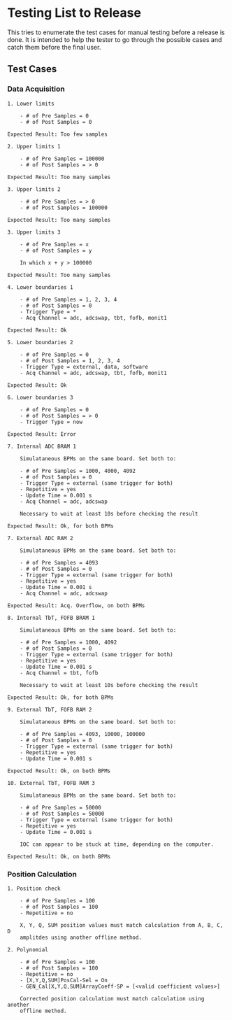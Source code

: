 # Testing List to Release

This tries to enumerate the test cases for manual testing before a release is done.
It is intended to help the tester to go through the possible cases and catch them
before the final user.

## Test Cases

### Data Acquisition

    1. Lower limits

        - # of Pre Samples = 0
        - # of Post Samples = 0

    Expected Result: Too few samples

    2. Upper limits 1

        - # of Pre Samples = 100000
        - # of Post Samples = > 0

    Expected Result: Too many samples

    3. Upper limits 2

        - # of Pre Samples = > 0
        - # of Post Samples = 100000

    Expected Result: Too many samples

    3. Upper limits 3

        - # of Pre Samples = x
        - # of Post Samples = y

        In which x + y > 100000

    Expected Result: Too many samples

    4. Lower boundaries 1

        - # of Pre Samples = 1, 2, 3, 4
        - # of Post Samples = 0
        - Trigger Type = *
        - Acq Channel = adc, adcswap, tbt, fofb, monit1

    Expected Result: Ok

    5. Lower boundaries 2

        - # of Pre Samples = 0
        - # of Post Samples = 1, 2, 3, 4
        - Trigger Type = external, data, software
        - Acq Channel = adc, adcswap, tbt, fofb, monit1

    Expected Result: Ok

    6. Lower boundaries 3

        - # of Pre Samples = 0
        - # of Post Samples = > 0
        - Trigger Type = now

    Expected Result: Error

    7. Internal ADC BRAM 1

        Simulataneous BPMs on the same board. Set both to:

        - # of Pre Samples = 1000, 4000, 4092
        - # of Post Samples = 0
        - Trigger Type = external (same trigger for both)
        - Repetitive = yes
        - Update Time = 0.001 s
        - Acq Channel = adc, adcswap

        Necessary to wait at least 10s before checking the result

    Expected Result: Ok, for both BPMs

    7. External ADC RAM 2

        Simulataneous BPMs on the same board. Set both to:

        - # of Pre Samples = 4093
        - # of Post Samples = 0
        - Trigger Type = external (same trigger for both)
        - Repetitive = yes
        - Update Time = 0.001 s
        - Acq Channel = adc, adcswap

    Expected Result: Acq. Overflow, on both BPMs

    8. Internal TbT, FOFB BRAM 1

        Simulataneous BPMs on the same board. Set both to:

        - # of Pre Samples = 1000, 4092
        - # of Post Samples = 0
        - Trigger Type = external (same trigger for both)
        - Repetitive = yes
        - Update Time = 0.001 s
        - Acq Channel = tbt, fofb

        Necessary to wait at least 10s before checking the result

    Expected Result: Ok, for both BPMs

    9. External TbT, FOFB RAM 2

        Simulataneous BPMs on the same board. Set both to:

        - # of Pre Samples = 4093, 10000, 100000
        - # of Post Samples = 0
        - Trigger Type = external (same trigger for both)
        - Repetitive = yes
        - Update Time = 0.001 s

    Expected Result: Ok, on both BPMs

    10. External TbT, FOFB RAM 3

        Simulataneous BPMs on the same board. Set both to:

        - # of Pre Samples = 50000
        - # of Post Samples = 50000
        - Trigger Type = external (same trigger for both)
        - Repetitive = yes
        - Update Time = 0.001 s

        IOC can appear to be stuck at time, depending on the computer.

    Expected Result: Ok, on both BPMs

### Position Calculation

    1. Position check

        - # of Pre Samples = 100
        - # of Post Samples = 100
        - Repetitive = no

        X, Y, Q, SUM position values must match calculation from A, B, C, D
        amplitdes using another offline method.

    2. Polynomial

        - # of Pre Samples = 100
        - # of Post Samples = 100
        - Repetitive = no
        - [X,Y,Q,SUM]PosCal-Sel = On
        - GEN_Cal[X,Y,Q,SUM]ArrayCoeff-SP = [<valid coefficient values>]

        Corrected position calculation must match calculation using another
        offline method.
